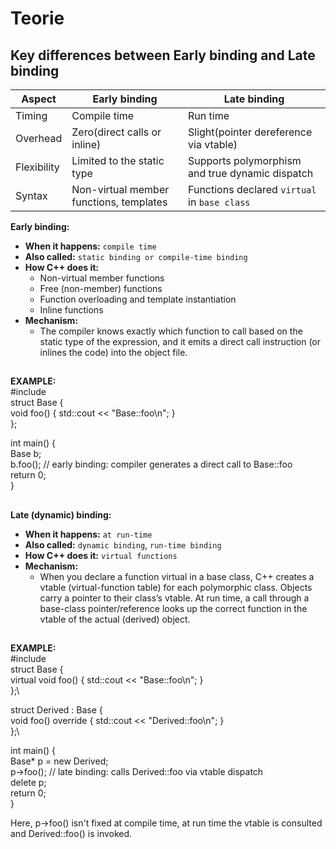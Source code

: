 # Teorie

## Key differences between Early binding and Late binding
| Aspect               | Early binding     | Late binding                             |
| -------------------  | ------------      | ---------------------------------------- |
| Timing               | Compile time | Run time |
| Overhead             | Zero(direct calls or inline) | Slight(pointer dereference via vtable) |
| Flexibility          | Limited to the static type | Supports polymorphism and true dynamic dispatch   |
| Syntax               | Non-virtual member functions, templates | Functions declared `virtual` in `base class`               |

**Early binding:**
* **When it happens:** `compile time`
* **Also called:** `static binding or compile-time binding`
* **How C++ does it:**
    * Non-virtual member functions
    * Free (non-member) functions
    * Function overloading and template instantiation
    * Inline functions
* **Mechanism:**
    * The compiler knows exactly which function to call based on the static type of the expression, and it emits a direct call instruction (or inlines the code) into the object file.
##
**EXAMPLE:**\
#include <iostream>\
struct Base {\
    void foo() { std::cout << "Base::foo\n"; }\
};

int main() {\
    Base b;\
    b.foo();  // early binding: compiler generates a direct call to Base::foo\
    return 0;\
}

##

**Late (dynamic) binding:**
* **When it happens:** `at run-time`
* **Also called:** `dynamic binding`, `run-time binding`
* **How C++ does it:** `virtual functions`
* **Mechanism:**
    * When you declare a function virtual in a base class, C++ creates a vtable (virtual-function table) for each polymorphic class. Objects carry a pointer to their class’s vtable. At run time, a call through a base-class pointer/reference looks up the correct function in the vtable of the actual (derived) object.
##
**EXAMPLE:**\
#include <iostream>\
struct Base {\
    virtual void foo() { std::cout << "Base::foo\n"; }\
};\

struct Derived : Base {\
    void foo() override { std::cout << "Derived::foo\n"; }\
};\

int main() {\
    Base* p = new Derived;\
    p->foo();  // late binding: calls Derived::foo via vtable dispatch\
    delete p;\
    return 0;\
}

Here, p->foo() isn't fixed at compile time, at run time the vtable is consulted and Derived::foo() is invoked.

